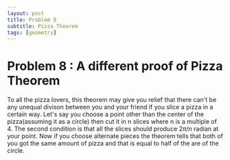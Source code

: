 ```yaml
---
layout: post
title: Problem 8
subtitle: Pizza Theorem
tags: [geometry]
---
```

# Problem 8 : A different proof of Pizza Theorem

To all the pizza lovers, this theorem may give you relief that there can't be any unequal divison between you and your friend if you slice a pizza in a certain way. 
Let's say you choose a point other than the center of the pizza(assuming it as a circle) then cut it in n slices where n is a multiple of 4. The second condition is that all the slices should produce $2\pi/n$ radian at your point. Now if you choose alternate pieces the theorem tells that both of you got the same amount of pizza and that is equal to half of the are of the circle.

